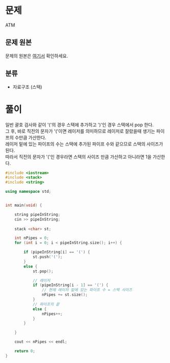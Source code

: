 # 문제
ATM
## 문제 원본
문제의 원본은 [여기서](https://www.acmicpc.net/problem/10799) 확인하세요.

## 분류
* 자료구조 (스택)

# 풀이

일반 괄호 검사와 같이 '('의 경우 스택에 추가하고 ')'인 경우 스택에서 pop 한다.   
그 후, 바로 직전의 문자가 '('이면 레이저를 의미하므로 레이저로 잘랐을때 생기는 파이프의 수만큼 가산한다.   
레이저 밑에 있는 파이프의 수는 스택에 추가된 파이프 수와 같으므로 스택의 사이즈가 된다.   
따라서 직전의 문자가 '('인 경우라면 스택의 사이즈 만큼 가산하고 아니라면 1을 가산한다.

``` c++
#include <iostream>
#include <stack>
#include <string>

using namespace std;


int main(void) {

    string pipeInString;
    cin >> pipeInString;
    
    stack <char> st;

    int nPipes = 0;
    for (int i = 0; i < pipeInString.size(); i++) {

        if (pipeInString[i] == '(') {
            st.push('(');
        }
        else {
            st.pop();

            // 레이저
            if (pipeInString[i - 1] == '(') {
                // 현제 레이저 밑에 있는 파이프 수 = 스택 사이즈
                nPipes += st.size();
            }
            // 파이프의 끝
            else {
                nPipes++;
            }
        }

    }

    cout << nPipes << endl;

    return 0;
}
```

